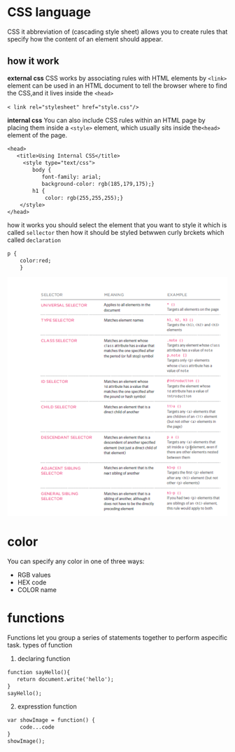 # CSS language 

CSS it abbreviation of (cascading style sheet) allows you to create rules that specify how the content of
an element should appear.

## how it work 
**external css**
CSS works by associating rules with HTML elements by ` <link> ` element can be used
in an HTML document to tell the browser where to find the CSS,and it lives inside the `<head>`

 `< link rel="stylesheet" href="style.css"/>`

 **internal css**
 You can also include CSS rules within an HTML page by placing them inside a `<style>` element,
which usually sits inside the`<head>` element of the page.
``` 
<head>
   <title>Using Internal CSS</title>
     <style type="text/css">
        body {
           font-family: arial;
           background-color: rgb(185,179,175);}
        h1 {
            color: rgb(255,255,255);}
    </style>
</head>

```



how it works 
you should select the element that you want to style it which is called `sellector`
then how it should be styled betwwen curly brckets which called `declaration`
``` 
p { 
    color:red;
    }
```


![important selectors](img/selectors.png)


# color
You can specify any color in one of three ways:
- RGB values
- HEX code
- COLOR name





# functions
Functions let you group a series of statements together to perform aspecific task.
types of function
1. declaring function
```
function sayHello(){
   return document.write('hello'); 
}
sayHello();
```
2. expresstion function
```
var showImage = function() {
    code...code
}
showImage();
```